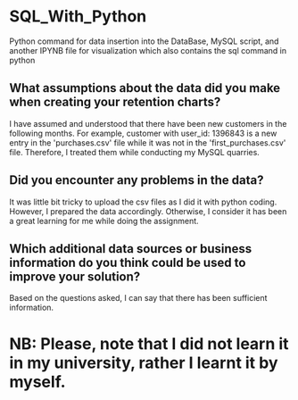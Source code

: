 # SQL_With_Python
Python command for data insertion into the DataBase, MySQL script, and another IPYNB file for visualization which also contains the sql command in python


## What assumptions about the data did you make when creating your retention charts?
I have assumed and understood that there have been new customers in the following months. For example, customer with user_id: 1396843 is a new entry in the 'purchases.csv' file while it was not in the 'first_purchases.csv' file. Therefore, I treated them while conducting my MySQL quarries.

## Did you encounter any problems in the data?
It was little bit tricky to upload the csv files as I did it with python coding. However, I prepared the data accordingly. Otherwise, I consider it has been a great learning for me while doing the assignment.

## Which additional data sources or business information do you think could be used to improve your solution?
Based on the questions asked, I can say that there has been sufficient information.


# NB: Please, note that I did not learn it in my university, rather I learnt it by myself.

